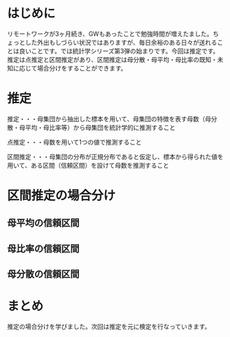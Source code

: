 # はじめに
リモートワークが3ヶ月続き、GWもあったことで勉強時間が増えたました。ちょっとした外出もしづらい状況ではありますが、毎日余裕のある日々が送れることは良いことです。では統計学シリーズ第3弾の始まりです。今回は推定です。推定は点推定と区間推定があり、区間推定は母分散・母平均・母比率の既知・未知に応じて場合分けをすることができます。

# 推定
推定・・・母集団から抽出した標本を用いて、母集団の特徴を表す母数（母分散・母平均・母比率等）から母集団を統計学的に推測すること

点推定・・・母数を用いて1つの値で推測すること

区間推定・・・母集団の分布が正規分布であると仮定し、標本から得られた値を用いて、ある区間（信頼区間）を設けて母数を推測すること

# 区間推定の場合分け
## 母平均の信頼区間

## 母比率の信頼区間

## 母分散の信頼区間

# まとめ
推定の場合分けを学びました。次回は推定を元に検定を行なっていきます。
